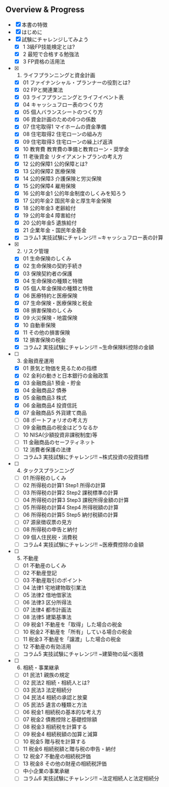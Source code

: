 ## Overview & Progress

- [x] 本書の特徴
- [x] はじめに
- [x] 試験にチャレンジしてみよう
  - [x] 1 3級FP技能検定とは?
  - [x] 2 最短で合格する勉強法
  - [x] 3 FP資格の活用法
- [x] 1. ライフプランニングと資金計画
  - [x] 01 ファイナンシャル・プランナーの役割とは?
  - [x] 02 FPと関連業法
  - [x] 03 ライフプランニングとライフイベント表
  - [x] 04 キャッシュフロー表のつくり方
  - [x] 05 個人バランスシートのつくり方
  - [x] 06 資金計画のための6つの係数
  - [x] 07 住宅取得1 マイホームの資金準備
  - [x] 08 住宅取得2 住宅ローンの組み方
  - [x] 09 住宅取得3 住宅ローンの繰上げ返済
  - [x] 10 教育費 教育費の準備と教育ローン・奨学金
  - [x] 11 老後資金 リタイアメントプランの考え方
  - [x] 12 公的保障1 公的保障とは?
  - [x] 13 公的保障2 医療保険
  - [x] 14 公的保障3 介護保険と労災保険
  - [x] 15 公的保障4 雇用保険
  - [x] 16 公的年金1 公的年金制度のしくみを知ろう
  - [x] 17 公的年金2 国民年金と厚生年金保険
  - [x] 18 公的年金3 老齢給付
  - [x] 19 公的年金4 障害給付
  - [x] 20 公的年金5 遺族給付
  - [x] 21 企業年金・国民年金基金
  - [x] コラム1 実技試験にチャレンジ!! ~キャッシュフロー表の計算
- [x] 2. リスク管理
  - [x] 01 生命保険のしくみ
  - [x] 02 生命保険の契約手続き
  - [x] 03 保険契約者の保護
  - [x] 04 生命保険の種類と特徴
  - [x] 05 個人年金保険の種類と特徴
  - [x] 06 医療特約と医療保険
  - [x] 07 生命保険・医療保険と税金
  - [x] 08 損害保険のしくみ
  - [x] 09 火災保険・地震保険
  - [x] 10 自動車保険
  - [x] 11 その他の損害保険
  - [x] 12 損害保険の税金
  - [x] コラム2 実技試験にチャレンジ!! ~生命保険料控除の金額
- [ ] 3. 金融資産運用
  - [x] 01 景気と物価を見るための指標
  - [x] 02 金利の動きと日本銀行の金融政策
  - [x] 03 金融商品1 預金・貯金
  - [x] 04 金融商品2 債券
  - [x] 05 金融商品3 株式
  - [x] 06 金融商品4 投資信託
  - [x] 07 金融商品5 外貨建て商品
  - [ ] 08 ポートフォリオの考え方
  - [ ] 09 金融商品の税金はどうなるか
  - [ ] 10 NISA(少額投資非課税制度)等
  - [ ] 11 金融商品のセーフティネット
  - [ ] 12 消費者保護の法律
  - [ ] コラム3 実技試験にチャレンジ!! ~株式投資の投資指標
- [ ] 4. タックスプランニング
  - [ ] 01 所得税のしくみ
  - [ ] 02 所得税の計算1 Step1 所得の計算
  - [ ] 03 所得税の計算2 Step2 課税標準の計算
  - [ ] 04 所得税の計算3 Step3 課税所得金額の計算
  - [ ] 05 所得税の計算4 Step4 所得税額の計算
  - [ ] 06 所得税の計算5 Step5 納付税額の計算
  - [ ] 07 源泉徴収票の見方
  - [ ] 08 所得税の申告と納付
  - [ ] 09 個人住民税・消費税
  - [ ] コラム4 実技試験にチャレンジ!! ~医療費控除の金額
- [ ] 5. 不動産
  - [ ] 01 不動産のしくみ
  - [ ] 02 不動産登記
  - [ ] 03 不動産取引のポイント
  - [ ] 04 法律1 宅地建物取引業法
  - [ ] 05 法律2 借地借家法
  - [ ] 06 法律3 区分所得法
  - [ ] 07 法律4 都市計画法
  - [ ] 08 法律5 建築基準法
  - [ ] 09 税金1 不動産を「取得」した場合の税金
  - [ ] 10 税金2 不動産を「所有」している場合の税金
  - [ ] 11 税金3 不動産を「譲渡」した場合の税金
  - [ ] 12 不動産の有効活用
  - [ ] コラム5 実技試験にチャレンジ!! ~建築物の延べ面積
- [ ] 6. 相続・事業継承
  - [ ] 01 民法1 親族の規定
  - [ ] 02 民法2 相続・相続人とは?
  - [ ] 03 民法3 法定相続分
  - [ ] 04 民法4 相続の承認と放棄
  - [ ] 05 民法5 遺言の種類と方法
  - [ ] 06 税金1 相続税の基本的な考え方
  - [ ] 07 税金2 債務控除と基礎控除額
  - [ ] 08 税金3 相続税を計算する
  - [ ] 09 税金4 相続税額の加算と減算
  - [ ] 10 税金5 贈与税を計算する
  - [ ] 11 税金6 相続税額と贈与税の申告・納付
  - [ ] 12 税金7 不動産の相続税評価
  - [ ] 13 税金8 その他の財産の相続税評価
  - [ ] 中小企業の事業承継
  - [ ] コラム6 実技試験にチャレンジ!! ~法定相続人と法定相続分
